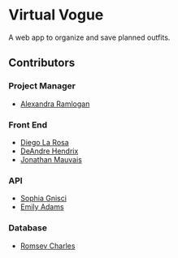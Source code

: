 # Virtual Vogue
<!-- COP 4331 Leinecker -->
A web app to organize and save planned outfits. <br>


## Contributors
### Project Manager
- [Alexandra Ramlogan](https://github.com/AlexRamlogan02)
### Front End
- [Diego La Rosa](https://github.com/L7R-a)
- [DeAndre Hendrix](https://github.com/deandrehendrix)
- [Jonathan Mauvais](https://github.com/jmauv)
### API
- [Sophia Gnisci](https://github.com/sophiagn)
- [Emily Adams](https://github.com/EmilyAdams06)
### Database
- [Romsev Charles](https://github.com/vesmor)
